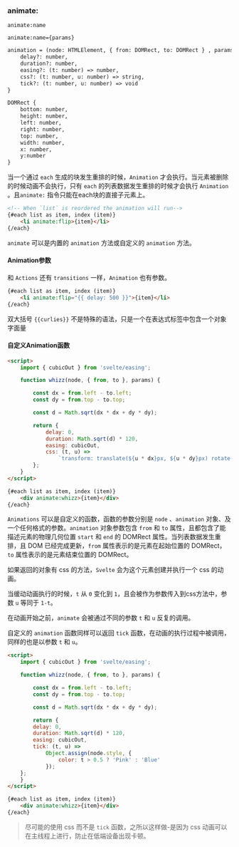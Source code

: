 ### animate:

```
animate:name
```
```
animate:name={params}
```
```html
animation = (node: HTMLElement, { from: DOMRect, to: DOMRect } , params: any) => {
	delay?: number,
	duration?: number,
	easing?: (t: number) => number,
	css?: (t: number, u: number) => string,
	tick?: (t: number, u: number) => void
}
```
```html
DOMRect {
	bottom: number,
	height: number,
	​​left: number,
	right: number,
	​top: number,
	width: number,
	x: number,
	y:number
}
```
当一个通过 `each` 生成的块发生重排的时候，`Animation` 才会执行。当元素被删除的时候动画不会执行，只有 `each` 的列表数据发生重排的时候才会执行 `Animation` 。且`animate:` 指令只能在each块的直接子元素上。

```html
<!-- When `list` is reordered the animation will run-->
{#each list as item, index (item)}
	<li animate:flip>{item}</li>
{/each}
```
`animate` 可以是内置的 `animation` 方法或自定义的 `animation` 方法。

#### <p id="Animation参数">Animation参数</p>
和 `Actions` 还有 `transitions` 一样，`Animation` 也有参数。

```html
{#each list as item, index (item)}
	<li animate:flip="{{ delay: 500 }}">{item}</li>
{/each}
```
双大括号 `{{curlies}}` 不是特殊的语法，只是一个在表达式标签中包含一个对象字面量

#### <p id="自定义Animation函数">自定义Animation函数</p>


```html
<script>
	import { cubicOut } from 'svelte/easing';

	function whizz(node, { from, to }, params) {

		const dx = from.left - to.left;
		const dy = from.top - to.top;

		const d = Math.sqrt(dx * dx + dy * dy);

		return {
			delay: 0,
			duration: Math.sqrt(d) * 120,
			easing: cubicOut,
			css: (t, u) =>
				`transform: translate(${u * dx}px, ${u * dy}px) rotate(${t*360}deg);`
		};
	}
</script>

{#each list as item, index (item)}
	<div animate:whizz>{item}</div>
{/each}
```

`Animations` 可以是自定义的函数，函数的参数分别是 `node` 、`animation` 对象、及一个任何格式的参数。`animation` 对象参数包含 `from` 和 `to` 属性，且都包含了能描述元素的物理几何位置 `start` 和 `end` 的 DOMRect 属性。当列表数据发生重排，且 DOM 已经完成更新，`from` 属性表示的是元素在起始位置的 DOMRect，`to` 属性表示的是元素结束位置的 DOMRect。

如果返回的对象有 css 的方法，`Svelte` 会为这个元素创建并执行一个 css 的动画。

当缓动动画执行的时候，`t` 从 `0` 变化到 `1`，且会被作为参数传入到css方法中，参数 `u` 等同于 `1-t`。

在动画开始之前，`animate` 会被通过不同的参数 `t` 和 `u` 反复的调用。

自定义的 `animation` 函数同样可以返回 `tick` 函数，在动画的执行过程中被调用，同样的也是以参数 `t` 和 `u`。

```html
<script>
	import { cubicOut } from 'svelte/easing';

	function whizz(node, { from, to }, params) {

		const dx = from.left - to.left;
		const dy = from.top - to.top;

		const d = Math.sqrt(dx * dx + dy * dy);

		return {
		delay: 0,
		duration: Math.sqrt(d) * 120,
		easing: cubicOut,
		tick: (t, u) =>
			Object.assign(node.style, {
				color: t > 0.5 ? 'Pink' : 'Blue'
			});
	};
	}
</script>

{#each list as item, index (item)}
	<div animate:whizz>{item}</div>
{/each}
```
> 尽可能的使用 css 而不是 `tick` 函数，之所以这样做-是因为 css 动画可以在主线程上进行，防止在低端设备出现卡顿。
